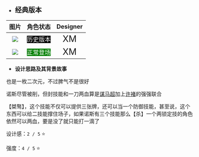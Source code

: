 * **<font size="4">经典版本</font>**

|         图片          | 角色状态                                                                 |         Designer         |
|:-------------------:|----------------------------------------------------------------------|:------------------------:|
| ![](pic/27/27.png)  | <font style="background: black" color = white size = "3">历史版本</font> | <font size="5">XM</font> |
| ![](pic/27/x27.png) | <font style="background: green" color = white size = "3">正常登场</font> | <font size="5">XM</font> |

* **设计思路及其背景故事**

也是一枚二次元，不过脾气不是很好

诺斯尽管被削，但封技能和一刀两血算是[谋马超](https://wiki.biligame.com/msgs/%E7%95%8C%E9%A9%AC%E8%B6%85)加上[许褚](https://wiki.biligame.com/msgs/%E8%AE%B8%E8%A4%9A)的强强联合

【桀骜】，这个技能不仅可以提供三张牌，还可以当一个防御技能，甚至说，这个东西可以给二技能撑住场子，如果诺斯有三个技能那么【杀】一个两锁定技的角色依然可以两血，要是没了就只能打一滴了

设计感：``2 / 5`` ⭐

强度：``4 / 5`` ⭐